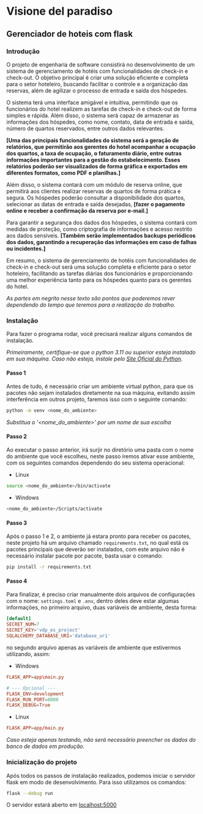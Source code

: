 ﻿# Visione del paradiso
## Gerenciador de hoteis com flask

### Introdução

O projeto de engenharia de software consistirá no desenvolvimento de um sistema de gerenciamento de hotéis com funcionalidades de check-in e check-out. O objetivo principal é criar uma solução eficiente e completa para o setor hoteleiro, buscando facilitar o controle e a organização das reservas, além de agilizar o processo de entrada e saída dos hóspedes.

O sistema terá uma interface amigável e intuitiva, permitindo que os funcionários do hotel realizem as tarefas de check-in e check-out de forma simples e rápida. Além disso, o sistema será capaz de armazenar as informações dos hóspedes, como nome, contato, data de entrada e saída, número de quartos reservados, entre outros dados relevantes.

**[Uma das principais funcionalidades do sistema será a geração de relatórios, que permitirão aos gerentes do hotel acompanhar a ocupação dos quartos, a taxa de ocupação, o faturamento diário, entre outras informações importantes para a gestão do estabelecimento. Esses relatórios poderão ser visualizados de forma gráfica e exportados em diferentes formatos, como PDF e planilhas.]**

Além disso, o sistema contará com um módulo de reserva online, que permitirá aos clientes realizar reservas de quartos de forma prática e segura. Os hóspedes poderão consultar a disponibilidade dos quartos, selecionar as datas de entrada e saída desejadas, **[fazer o pagamento online e receber a confirmação da reserva por e-mail.]**

Para garantir a segurança dos dados dos hóspedes, o sistema contará com medidas de proteção, como criptografia de informações e acesso restrito aos dados sensíveis. **[Também serão implementados backups periódicos dos dados, garantindo a recuperação das informações em caso de falhas ou incidentes.]**

Em resumo, o sistema de gerenciamento de hotéis com funcionalidades de check-in e check-out será uma solução completa e eficiente para o setor hoteleiro, facilitando as tarefas diárias dos funcionários e proporcionando uma melhor experiência tanto para os hóspedes quanto para os gerentes do hotel.

*As partes em negrito nesse texto são pontos que poderemos rever dependendo do tempo que teremos para a realização do trabalho.*


### Instalação

Para fazer o programa rodar, você precisará realizar alguns comandos de instalação.

_Primeiramente, certifique-se que o python 3.11 ou superior esteja instalado em sua máquina. Caso não esteja, instale pelo [Site Oficial do Python](https://www.python.org/downloads/)._

#### Passo 1

Antes de tudo, é necessário criar um ambiente virtual python, para que os pacotes não sejam instalados diretamente na sua máquina, evitando assim interferência em outros projeto, faremos isso com o seguinte comando:

```bash
python -m venv <nome_do_ambiente>
```

_Substitua o '<nome_do_ambiente>' por um nome de sua escolha_

#### Passo 2

Ao executar o passo anterior, irá surjir no diretório uma pasta com o nome do ambiente que você escolheu, neste passo iremos ativar esse ambiente, com os seguintes comandos dependendo do seu sistema operacional:

- Linux
```bash
source <nome_do_ambiente>/bin/activate
```
- Windows
```bash
<nome_do_ambiente>/Scripts/activate
```

#### Passo 3

Após o passo 1 e 2, o ambiente já estara pronto para receber os pacotes, neste projeto há um arquivo chamado `requirements.txt`, no qual está os pacotes principais que deverão ser instalados, com este arquivo não é necessário instalar pacote por pacote, basta usar o comando:

```bash
pip install -r requirements.txt
```

#### Passo 4

Para finalizar, é preciso criar manualmente dois arquivos de configurações com o nome: `settings.toml` e `.env`, dentro deles deve estar algumas informações, no primeiro arquivo, duas variáveis de ambiente, desta forma:

```toml
[default]
SECRET_NUM=7
SECRET_KEY='vdp_es_project'
SQLALCHEMY_DATABASE_URI='database_uri'
```

no segundo arquivo apenas as variáveis de ambiente que estivermos utilizando, assim:


- Windows
```toml
FLASK_APP=app\main.py

# --- Opcional ---
FLASK_ENV=development
FLASK_RUN_PORT=8080
FLASK_DEBUG=True
```

- Linux

```toml
FLASK_APP=app/main.py
```

_Caso esteja apenas testando, não será necessário preencher os dados do banco de dados em produção._

### Inicialização do projeto

Após todos os passos de instalação realizados, podemos iniciar o servidor flask em modo de desenvolvimento. Para isso utilizamos os comandos:

```bash
flask --debug run
```

O servidor estará aberto em [localhost:5000](localhost:5000)

